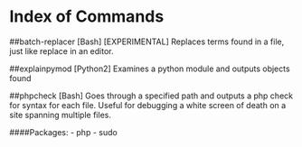 Index of Commands
================

##batch-replacer [Bash] [EXPERIMENTAL]
Replaces terms found in a file, just like replace in an editor.

##explainpymod [Python2] 
Examines a python module and outputs objects found


##phpcheck [Bash]
Goes through a specified path and outputs a php check for syntax for each file.
Useful for debugging a white screen of death on a site spanning multiple files.

####Packages: 
      - php 
      - sudo
